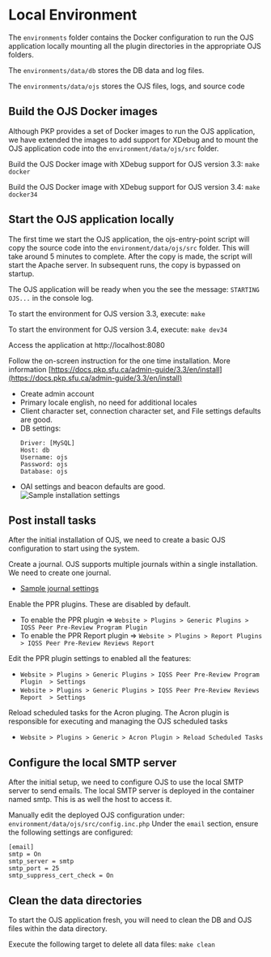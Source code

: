 # Local Environment
The ``environments`` folder contains the Docker configuration to run the OJS application locally
mounting all the plugin directories in the appropriate OJS folders.

The ``environments/data/db`` stores the DB data and log files.

The ``environments/data/ojs`` stores the OJS files, logs, and source code

## Build the OJS Docker images
Although PKP provides a set of Docker images to run the OJS application, we have extended the images to add support
for XDebug and to mount the OJS application code into the ``environment/data/ojs/src`` folder.

Build the OJS Docker image with XDebug support for OJS version 3.3:
``make docker``

Build the OJS Docker image with XDebug support for OJS version 3.4:
``make docker34``

## Start the OJS application locally
The first time we start the OJS application, the ojs-entry-point script will copy the source code into the ``environment/data/ojs/src`` folder.
This will take around 5 minutes to complete. After the copy is made, the script will start the Apache server. In subsequent runs, the copy is bypassed on startup.

The OJS application will be ready when you the see the message: ``STARTING OJS...`` in the console log.

To start the environment for OJS version 3.3, execute:
``make``

To start the environment for OJS version 3.4, execute:
``make dev34``

Access the application at http://localhost:8080

Follow the on-screen instruction for the one time installation. More information [https://docs.pkp.sfu.ca/admin-guide/3.3/en/install](https://docs.pkp.sfu.ca/admin-guide/3.3/en/install)

 - Create admin account
 - Primary locale english, no need for additional locales
 - Client character set, connection character set, and File settings defaults are good.
 - DB settings:
    ```
    Driver: [MySQL]
    Host: db
    Username: ojs
    Password: ojs
    Database: ojs
    ```
 - OAI settings and beacon defaults are good.
 ![Sample installation settings](/img/ojs-installation-settings.png)

## Post install tasks
After the initial installation of OJS, we need to create a basic OJS configuration to start using the system.

Create a journal. OJS supports multiple journals within a single installation. We need to create one journal.
- [Sample journal settings](/img/ojs-create-journal.png)

Enable the PPR plugins. These are disabled by default.
- To enable the PPR plugin => ``Website > Plugins > Generic Plugins > IQSS Peer Pre-Review Program Plugin``
- To enable the PPR Report plugin => ``Website > Plugins > Report Plugins > IQSS Peer Pre-Review Reviews Report``

Edit the PPR plugin settings to enabled all the features:
- ``Website > Plugins > Generic Plugins > IQSS Peer Pre-Review Program Plugin  > Settings``
- ``Website > Plugins > Generic Plugins > IQSS Peer Pre-Review Reviews Report  > Settings``

Reload scheduled tasks for the Acron pluging. The Acron plugin is responsible for executing and managing the OJS scheduled tasks
- ``Website > Plugins > Generic > Acron Plugin > Reload Scheduled Tasks``


## Configure the local SMTP server
After the initial setup, we need to configure OJS to use the local SMTP server to send emails.
The local SMTP server is deployed in the container named smtp. This is as well the host to access it.

Manually edit the deployed OJS configuration under: ``environment/data/ojs/src/config.inc.php``
Under the ``email`` section, ensure the following settings are configured:
```
[email]
smtp = On
smtp_server = smtp
smtp_port = 25
smtp_suppress_cert_check = On
```

## Clean the data directories
To start the OJS application fresh, you will need to clean the DB and OJS files within the data directory.

Execute the following target to delete all data files:
``make clean``